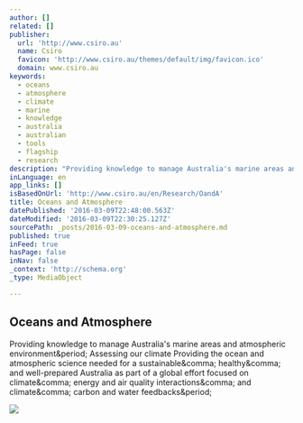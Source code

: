 ```yaml
---
author: []
related: []
publisher:
  url: 'http://www.csiro.au'
  name: Csiro
  favicon: 'http://www.csiro.au/themes/default/img/favicon.ico'
  domain: www.csiro.au
keywords:
  - oceans
  - atmosphere
  - climate
  - marine
  - knowledge
  - australia
  - australian
  - tools
  - flagship
  - research
description: "Providing knowledge to manage Australia's marine areas and atmospheric environment. Assessing our climate Providing the ocean and atmospheric science needed for a sustainable, healthy, and well-prepared Australia as part of a global effort focused on climate, energy and air quality interactions, and climate, carbon and water feedbacks."
inLanguage: en
app_links: []
isBasedOnUrl: 'http://www.csiro.au/en/Research/OandA'
title: Oceans and Atmosphere
datePublished: '2016-03-09T22:48:00.563Z'
dateModified: '2016-03-09T22:30:25.127Z'
sourcePath: _posts/2016-03-09-oceans-and-atmosphere.md
published: true
inFeed: true
hasPage: false
inNav: false
_context: 'http://schema.org'
_type: MediaObject

---
```

<article style=""><h1>Oceans and Atmosphere</h1><p>Providing knowledge to manage Australia's marine areas and atmospheric environment&amp;period; Assessing our climate Providing the ocean and atmospheric science needed for a sustainable&amp;comma; healthy&amp;comma; and well-prepared Australia as part of a global effort focused on climate&amp;comma; energy and air quality interactions&amp;comma; and climate&amp;comma; carbon and water feedbacks&amp;period;</p><img src="http://www.csiro.au/~/media/OnA/Images/OnA-banner.jpg?h=384&amp;la=en&amp;w=1122&amp;hash=E55A94F7932CAB14E9EA6E4822F9783455508317" /></article>